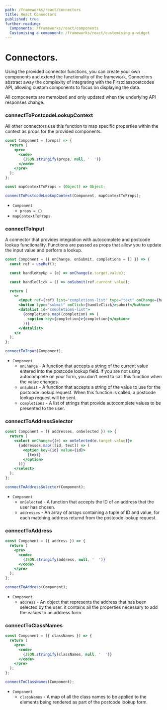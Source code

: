 ```yaml
---
path: /frameworks/react/connectors
title: React Connectors
published: true
further-reading:
  Components: /frameworks/react/components
  Customising a component: /frameworks/react/customising-a-widget
---
```


# Connectors.

Using the provided connector functions, you can create your own components and extend the functionality of the framework. Connectors abstract away the complexity of integrating with the Firstclasspostcodes API, allowing custom components to focus on displaying the data.

All components are memoized and only updated when the underlying API responses change.

### connectToPostcodeLookupContext

All other connectors use this function to map specific properties within the context as props for the provided components.

```jsx
const Component = (props) => {
  return (
    <pre>
      <code>
        {JSON.stringify(props, null, '  ')}
      </code>
    </pre>
  );
};

const mapContextToProps = (Object) => Object;

connectToPostcodeLookupContext(Component, mapContextToProps);
```

* `Component` 
  * `props = {}`
* `mapContextToProps`

### connectToInput

A connector that provides integration with autocomplete and postcode lookup functionality. Functions are passed as props that allow you to update the input value and perform a lookup.

```jsx
const Component = ({ onChange, onSubmit, completions = [] }) => {
  const ref = useRef();

  const handleKeyUp = (e) => onChange(e.target.value);

  const handleClick = () => onSubmit(ref.current.value);

  return (
    <>
      <input ref={ref} list="completions-list" type="text" onChange={handleKeyUp} />
      <button type="submit" onClick={handleClick}>submit</button>
      <datalist id="completions-list">
        {completions.map((completion) => (
          <option key={completion}>{completion}</option>
        ))}
      </datalist>
    </>
  );
};

connectToInput(Component);
```

* `Component`
  * `onChange` - A function that accepts a string of the current value entered into the postcode lookup field. If you are not using autocomplete on your form, you don't need to call this function when the value changes.
  * `onSubmit` - A function that accepts a string of the value to use for the postcode lookup request. When this function is called, a postcode lookup request will be sent.
  * `completions` - A list of strings that provide autocomplete values to be presented to the user.

### connectToAddressSelector

```jsx
const Component = ({ addresses, onSelected }) => {
  return (
    <select onChange={(e) => onSelected(e.target.value)}>
      {addresses.map(([id, text]) => (
        <option key={id} value={id}>
          {text}
        </option>
      ))}
    </select>
  );
};

connectToAddressSelector(Component);
```

* `Component`
  * `onSelected` - A function that accepts the ID of an address that the user has chosen. 
  * `addresses` - An array of arrays containing a tuple of ID and value, for each matching address returnd from the postcode lookup request.

### connectToAddress

```jsx
const Component = ({ address }) => {
  return (
    <pre>
      <code>
        {JSON.stringify(address, null, '  ')}
      </code>
    </pre>
  );
};

connectToAddress(Component);
```

* `Component`
  * `address` - An object that represents the address that has been selected by the user. it contains all the properties necessary to add the values to an address form.

### connectToClassNames

```jsx
const Component = ({ classNames }) => {
  return (
    <pre>
      <code>
        {JSON.stringify(classNames, null, '  ')}
      </code>
    </pre>
  );
};

connectToClassNames(Component);
```

* `Component`
  * `classNames` - A map of all the class names to be applied to the elements being rendered as part of the postcode lookup form.
